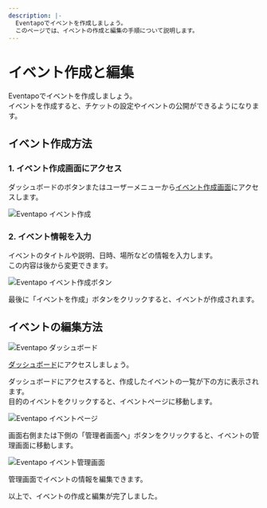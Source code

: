 ```yaml
---
description: |-
  Eventapoでイベントを作成しましょう。
  このページでは、イベントの作成と編集の手順について説明します。
---
```


# イベント作成と編集

Eventapoでイベントを作成しましょう。  
イベントを作成すると、チケットの設定やイベントの公開ができるようになります。

## イベント作成方法

### 1. イベント作成画面にアクセス

ダッシュボードのボタンまたはユーザーメニューから[イベント作成画面](https://eventapo.com/compose/event)にアクセスします。

![Eventapo イベント作成](/images/guide/eventapo-create-event.png)

### 2. イベント情報を入力

イベントのタイトルや説明、日時、場所などの情報を入力します。  
この内容は後から変更できます。

![Eventapo イベント作成ボタン](/images/guide/eventapo-create-event-button.png)

最後に「イベントを作成」ボタンをクリックすると、イベントが作成されます。

## イベントの編集方法

![Eventapo ダッシュボード](/images/guide/eventapo-dashboard.png)

[ダッシュボード](https://eventapo.com/dashboard/)にアクセスしましょう。

ダッシュボードにアクセスすると、作成したイベントの一覧が下の方に表示されます。  
目的のイベントをクリックすると、イベントページに移動します。

![Eventapo イベントページ](/images/guide/eventapo-event-go-to-admin.png)

画面右側または下側の「管理者画面へ」ボタンをクリックすると、イベントの管理画面に移動します。

![Eventapo イベント管理画面](/images/guide/eventapo-admin-event.png)

管理画面でイベントの情報を編集できます。

以上で、イベントの作成と編集が完了しました。
